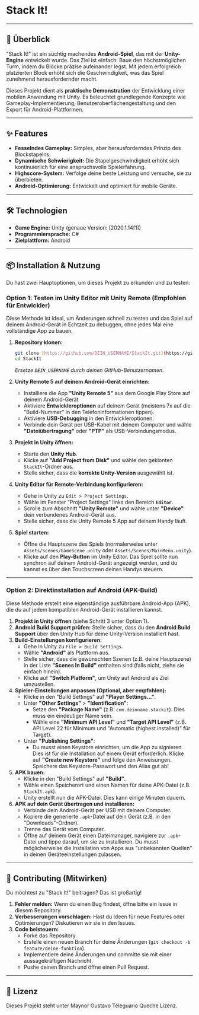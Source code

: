 # Stack It!

---

## 🚀 Überblick

"Stack It!" ist ein süchtig machendes **Android-Spiel**, das mit der **Unity-Engine** entwickelt wurde. Das Ziel ist einfach: Baue den höchstmöglichen Turm, indem du Blöcke präzise aufeinander legst. Mit jedem erfolgreich platzierten Block erhöht sich die Geschwindigkeit, was das Spiel zunehmend herausfordernder macht.

Dieses Projekt dient als **praktische Demonstration** der Entwicklung einer mobilen Anwendung mit Unity. Es beleuchtet grundlegende Konzepte wie Gameplay-Implementierung, Benutzeroberflächengestaltung und den Export für Android-Plattformen.

---

## ✨ Features

* **Fesselndes Gameplay:** Simples, aber herausforderndes Prinzip des Blockstapelns.
* **Dynamische Schwierigkeit:** Die Stapelgeschwindigkeit erhöht sich kontinuierlich für eine anspruchsvolle Spielerfahrung.
* **Highscore-System:** Verfolge deine beste Leistung und versuche, sie zu überbieten.
* **Android-Optimierung:** Entwickelt und optimiert für mobile Geräte.

---

## 🛠️ Technologien

* **Game Engine:** Unity (genaue Version: [2020.1.14f1])
* **Programmiersprache:** C#
* **Zielplattform:** Android

---

## 📦 Installation & Nutzung

Du hast zwei Hauptoptionen, um dieses Projekt zu erkunden und zu testen:

### Option 1: Testen im Unity Editor mit Unity Remote (Empfohlen für Entwickler)

Diese Methode ist ideal, um Änderungen schnell zu testen und das Spiel auf deinem Android-Gerät in Echtzeit zu debuggen, ohne jedes Mal eine vollständige App zu bauen.

1.  **Repository klonen:**
    ```bash
    git clone [https://github.com/DEIN_USERNAME/StackIt.git](https://github.com/DEIN_USERNAME/StackIt.git)
    cd StackIt
    ```
    *Ersetze `DEIN_USERNAME` durch deinen GitHub-Benutzernamen.*

2.  **Unity Remote 5 auf deinem Android-Gerät einrichten:**
    * Installiere die App **"Unity Remote 5"** aus dem Google Play Store auf deinem Android-Gerät
    * Aktiviere **Entwickleroptionen** auf deinem Gerät (meistens 7x auf die "Build-Nummer" in den Telefoninformationen tippen).
    * Aktiviere **USB-Debugging** in den Entwickleroptionen.
    * Verbinde dein Gerät per USB-Kabel mit deinem Computer und wähle **"Dateiübertragung"** oder **"PTP"** als USB-Verbindungsmodus.

3.  **Projekt in Unity öffnen:**
    * Starte den **Unity Hub**.
    * Klicke auf **"Add Project from Disk"** und wähle den geklonten `StackIt`-Ordner aus.
    * Stelle sicher, dass die **korrekte Unity-Version** ausgewählt ist.

4.  **Unity Editor für Remote-Verbindung konfigurieren:**
    * Gehe in Unity zu `Edit > Project Settings`.
    * Wähle im Fenster "Project Settings" links den Bereich **`Editor`**.
    * Scrolle zum Abschnitt **"Unity Remote"** und wähle unter **"Device"** dein verbundenes Android-Gerät aus.
    * Stelle sicher, dass die Unity Remote 5 App auf deinem Handy läuft.

5.  **Spiel starten:**
    * Öffne die Hauptszene des Spiels (normalerweise unter `Assets/Scenes/GameScene.unity` oder `Assets/Scenes/MainMenu.unity`).
    * Klicke auf den **Play-Button** im Unity Editor. Das Spiel sollte nun synchron auf deinem Android-Gerät angezeigt werden, und du kannst es über den Touchscreen deines Handys steuern.

---

### Option 2: Direktinstallation auf Android (APK-Build)

Diese Methode erstellt eine eigenständige ausführbare Android-App (APK), die du auf jedem kompatiblen Android-Gerät installieren kannst.

1.  **Projekt in Unity öffnen** (siehe Schritt 3 unter Option 1).
2.  **Android Build Support prüfen:** Stelle sicher, dass du den **Android Build Support** über den Unity Hub für deine Unity-Version installiert hast.
3.  **Build-Einstellungen konfigurieren:**
    * Gehe in Unity zu `File > Build Settings`.
    * Wähle **"Android"** als Plattform aus.
    * Stelle sicher, dass die gewünschten Szenen (z.B. deine Hauptszene) in der Liste **"Scenes In Build"** enthalten sind (falls nicht, ziehe sie einfach hinein).
    * Klicke auf **"Switch Platform"**, um Unity auf Android als Ziel umzustellen.
4.  **Spieler-Einstellungen anpassen (Optional, aber empfohlen):**
    * Klicke in den "Build Settings" auf **"Player Settings..."**.
    * Unter **"Other Settings"** > **"Identification"**:
        * Setze den **"Package Name"** (z.B. `com.deinname.stackit`). Dies muss ein eindeutiger Name sein.
        * Wähle eine **"Minimum API Level"** und **"Target API Level"** (z.B. API Level 22 für Minimum und "Automatic (highest installed)" für Target).
    * Unter **"Publishing Settings"**:
        * Du musst einen Keystore einrichten, um die App zu signieren. Dies ist für die Installation auf einem Gerät erforderlich. Klicke auf **"Create new Keystore"** und folge den Anweisungen. Speichere das Keystore-Passwort und den Alias gut ab!
5.  **APK bauen:**
    * Klicke in den "Build Settings" auf **"Build"**.
    * Wähle einen Speicherort und einen Namen für deine APK-Datei (z.B. `StackIt.apk`).
    * Unity erstellt nun die APK-Datei. Dies kann einige Minuten dauern.
6.  **APK auf dein Gerät übertragen und installieren:**
    * Verbinde dein Android-Gerät per USB mit deinem Computer.
    * Kopiere die generierte `.apk`-Datei auf dein Gerät (z.B. in den "Downloads"-Ordner).
    * Trenne das Gerät vom Computer.
    * Öffne auf deinem Gerät einen Dateimanager, navigiere zur `.apk`-Datei und tippe darauf, um sie zu installieren. Du musst möglicherweise die Installation von Apps aus "unbekannten Quellen" in deinen Geräteeinstellungen zulassen.

---

## 🤝 Contributing (Mitwirken)

Du möchtest zu "Stack It!" beitragen? Das ist großartig!

1.  **Fehler melden:** Wenn du einen Bug findest, öffne bitte ein Issue in diesem Repository.
2.  **Verbesserungen vorschlagen:** Hast du Ideen für neue Features oder Optimierungen? Diskutieren wir sie in den Issues.
3.  **Code beisteuern:**
    * Forke das Repository.
    * Erstelle einen neuen Branch für deine Änderungen (`git checkout -b feature/deine-funktion`).
    * Implementiere deine Änderungen und committe sie mit einer aussagekräftigen Nachricht.
    * Pushe deinen Branch und öffne einen Pull Request.

---

## 📄 Lizenz

Dieses Projekt steht unter Maynor Gustavo Teleguario Queche Lizenz. 

